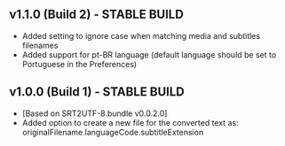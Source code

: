 ## v1.1.0 (Build 2) - STABLE BUILD
* Added setting to ignore case when matching media and subtitles filenames
* Added support for pt-BR language (default language should be set to Portuguese in the Preferences)

## v1.0.0 (Build 1) - STABLE BUILD
* [Based on SRT2UTF-8.bundle v0.0.2.0]
* Added option to create a new file for the converted text as: originalFilename.languageCode.subtitleExtension